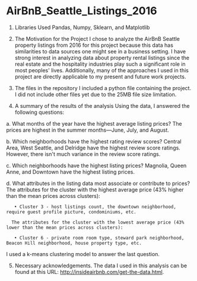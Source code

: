 # AirBnB_Seattle_Listings_2016

1.	Libraries Used
Pandas, Numpy, Sklearn, and Matplotlib

2.	The Motivation for the Project
I chose to analyze the AirBnB Seattle property listings from 2016 for this project because this data has similarities to data sources one might see in a business setting. I have strong interest in analyzing data about property rental listings since the real estate and the hospitality industries play such a significant role in most peoples' lives. Additionally, many of the approaches I used in this project are directly applicable to my present and future work projects.

3.	The files in the repository
I included a python file containing the project. I did not include other files yet due to the 25MB file size limitation.

4.	A summary of the results of the analysis
Using the data, I answered the following questions:

  a. What months of the year have the highest average listing prices?
      The prices are highest in the summer months—June, July, and August.

  b. Which neighborhoods have the highest rating review scores?
      Central Area, West Seattle, and Delridge have the highest review score ratings. However, there isn't much variance in the review    score ratings.

  c. Which neighborhoods have the highest listing prices?
      Magnolia, Queen Anne, and Downtown have the highest listing prices.

  d. What attributes in the listing data most associate or contribute to prices?
      The attributes for the cluster with the highest average price (43% higher than the mean prices across clusters):
      
      
       • Cluster 3 - host listings count, the downtown neighborhood, require guest profile picture, condominiums, etc.

      The attributes for the cluster with the lowest average price (43% lower than the mean prices across clusters):

       • Cluster 6 - private room room type, steward park neighborhood, Beacon Hill neighborhood, house property type, etc.


 I used a k-means clustering model to answer the last question.
 
5.	Necessary acknowledgements.
The data I used in this analysis can be found at this URL: http://insideairbnb.com/get-the-data.html.
